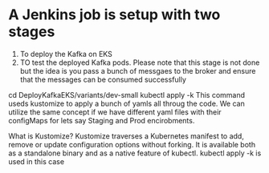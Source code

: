 # A Jenkins job is setup with two stages
1) To deploy the Kafka on EKS
2) TO test the deployed Kafka pods. Please note that this stage is not done but the idea is you pass a bunch of messgaes 
to the broker and ensure that the messages can be consumed successfully

cd DeployKafkaEKS/variants/dev-small
kubectl apply -k
This command useds kustomize to apply a bunch of yamls all throug the code. 
We can utilize the same concept if we have different yaml files with their configMaps 
for lets say Staging and Prod encirobments.

What is Kustomize?
Kustomize traverses a Kubernetes manifest to add, remove or update configuration options without forking.
It is available both as a standalone binary and as a native feature of kubectl. kubectl apply -k is used in this case
